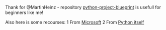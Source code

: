 Thank for @MartinHeinz - repository [python-project-blueprint](https://github.com/MartinHeinz/python-project-blueprint) is usefull for beginners like me!

Also here is some recourses:
1 From [Microsoft](https://learn.microsoft.com/en-us/shows/intro-to-python-development/)
2 From [Python itself](https://www.python.org/about/gettingstarted/)
